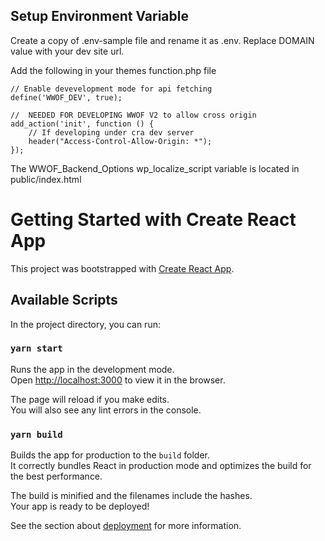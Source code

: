 ## Setup Environment Variable

Create a copy of .env-sample file and rename it as .env.
Replace DOMAIN value with your dev site url.

Add the following in your themes function.php file

```
// Enable devevelopment mode for api fetching
define('WWOF_DEV', true);

//  NEEDED FOR DEVELOPING WWOF V2 to allow cross origin
add_action('init', function () {
    // If developing under cra dev server
    header("Access-Control-Allow-Origin: *");
});
```

The WWOF_Backend_Options wp_localize_script variable is located in public/index.html

# Getting Started with Create React App

This project was bootstrapped with [Create React App](https://github.com/facebook/create-react-app).

## Available Scripts

In the project directory, you can run:

### `yarn start`

Runs the app in the development mode.\
Open [http://localhost:3000](http://localhost:3000) to view it in the browser.

The page will reload if you make edits.\
You will also see any lint errors in the console.

### `yarn build`

Builds the app for production to the `build` folder.\
It correctly bundles React in production mode and optimizes the build for the best performance.

The build is minified and the filenames include the hashes.\
Your app is ready to be deployed!

See the section about [deployment](https://facebook.github.io/create-react-app/docs/deployment) for more information.